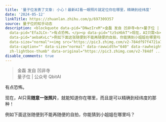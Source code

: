 ```yaml
---
title: '量子位发表了文章: 小心！最新AI看一眼照片就定位你在哪里，精确到经纬度'
date: '2024-05-12'
linkTitle: https://zhuanlan.zhihu.com/p/697309357
source: 量子位的知乎动态
description: <blockquote data-pid="DNwzIrxM">金磊 发自 凹非寺<br>量子位 | 公众号 QbitAI</blockquote><p
  data-pid="EfaJLCn-">有点恐怖。</p><p data-pid="tz5sHbkT">现在，AI只需<b>随意一张照片</b>，就能知道你在哪里，而且是可以精确到经纬度的那种！</p><p
  data-pid="aebaKvLc">例如下面这张随便到不能再随便的自拍，你能猜到小姐姐在哪里吗？</p><p class="ztext-empty-paragraph"><br></p><figure
  data-size="normal"><img src="https://pic3.zhimg.com/v2-784df97f4721a79efa5e90dfcf157e56_1440w.jpg"
  data-caption="" data-size="normal" data-rawwidth="640" data-rawheight="637" class="origin_image
  zh-lightbox-thumb" data-original="https://pic3.zhimg.com/v2-784df ...
disable_comments: true
---
```

<blockquote data-pid="DNwzIrxM">金磊 发自 凹非寺<br>量子位 | 公众号 QbitAI</blockquote><p data-pid="EfaJLCn-">有点恐怖。</p><p data-pid="tz5sHbkT">现在，AI只需<b>随意一张照片</b>，就能知道你在哪里，而且是可以精确到经纬度的那种！</p><p data-pid="aebaKvLc">例如下面这张随便到不能再随便的自拍，你能猜到小姐姐在哪里吗？</p><p class="ztext-empty-paragraph"><br></p><figure data-size="normal"><img src="https://pic3.zhimg.com/v2-784df97f4721a79efa5e90dfcf157e56_1440w.jpg" data-caption="" data-size="normal" data-rawwidth="640" data-rawheight="637" class="origin_image zh-lightbox-thumb" data-original="https://pic3.zhimg.com/v2-784df ...